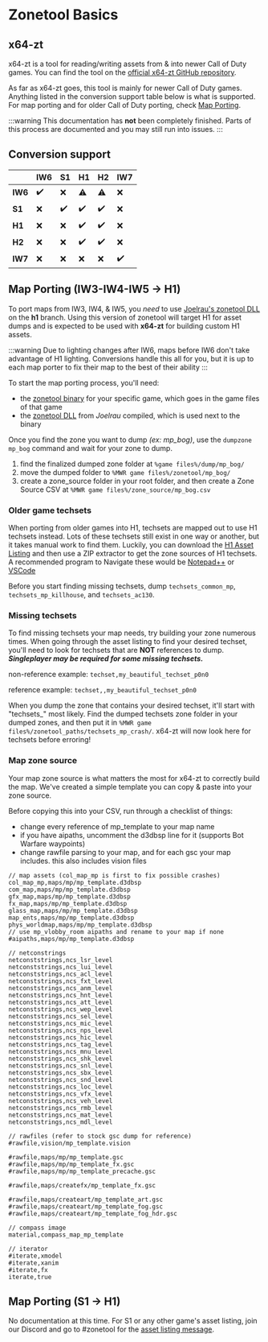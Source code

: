 # Zonetool Basics

## x64-zt
x64-zt is a tool for reading/writing assets from & into newer Call of Duty games. You can find the tool on the [official x64-zt GitHub repository](https://github.com/Joelrau/x64-zt).

As far as x64-zt goes, this tool is mainly for newer Call of Duty games. Anything listed in the conversion support table below is what is supported. For map porting and for older Call of Duty porting, check [Map Porting](#map-porting).

:::warning
This documentation has **not** been completely finished. Parts of this process are documented and you may still run into issues.
:::

## Conversion support

|| **IW6** | **S1** | **H1** | **H2** | **IW7** |
| --- | --- | --- | --- | --- | --- |
| **IW6** | ✔️ | ❌ | ⚠️ | ⚠️ | ❌ |
| **S1** | ❌ | ✔️ | ✔️ | ✔️ | ❌ |
| **H1** | ❌ | ❌ | ✔️ | ✔️ | ❌ |
| **H2** | ❌ | ❌ | ✔️ | ✔️ | ❌ |
| **IW7** | ❌ | ❌ | ❌ | ❌ | ✔️ |

## Map Porting (IW3-IW4-IW5 -> H1)
To port maps from IW3, IW4, & IW5, you *need* to use [Joelrau's zonetool DLL](https://github.com/Joelrau/zonetool/tree/h1) on the **h1** branch. Using this version of zonetool will target H1 for asset dumps and is expected to be used with **x64-zt** for building custom H1 assets.

:::warning
Due to lighting changes after IW6, maps before IW6 don't take advantage of H1 lighting. Conversions handle this all for you, but it is up to each map porter to fix their map to the best of their ability
:::

To start the map porting process, you'll need:
- the [zonetool binary](https://github.com/ZoneTool/zonetool-binaries) for your specific game, which goes in the game files of that game
- the [zonetool DLL](https://github.com/Joelrau/zonetool/tree/h1) from *Joelrau* compiled, which is used next to the binary

Once you find the zone you want to dump *(ex: mp_bog)*, use the `dumpzone mp_bog` command and wait for your zone to dump. 
1. find the finalized dumped zone folder at `%game files%/dump/mp_bog/`
2. move the dumped folder to `%MWR game files%/zonetool/mp_bog/`
3. create a zone_source folder in your root folder, and then create a Zone Source CSV at `%MWR game files%/zone_source/mp_bog.csv`

### Older game techsets
When porting from older games into H1, techsets are mapped out to use H1 techsets instead. Lots of these techsets still exist in one way or another, but it takes manual work to find them. Luckily, you can download the [H1 Asset Listing](../static/h1_asset_listing.rar) and then use a ZIP extractor to get the zone sources of H1 techsets. A recommended program to Navigate these would be [Notepad++](https://notepad-plus-plus.org/downloads/) or [VSCode](https://code.visualstudio.com/)

Before you start finding missing techsets, dump `techsets_common_mp`, `techsets_mp_killhouse`, and `techsets_ac130`. 

### Missing techsets
To find missing techsets your map needs, try building your zone numerous times. When going through the asset listing to find your desired techset, you'll need to look for techsets that are **NOT** references to dump. ***Singleplayer may be required for some missing techsets.***

non-reference example:
`techset,my_beautiful_techset_p0n0`

reference example:
`techset,,my_beautiful_techset_p0n0`

When you dump the zone that contains your desired techset, it'll start with "techsets_" most likely. Find the dumped techsets zone folder in your dumped zones, and then put it in `%MWR game files%/zonetool_paths/techsets_mp_crash/`. x64-zt will now look here for techsets before erroring!

### Map zone source
Your map zone source is what matters the most for x64-zt to correctly build the map. We've created a simple template you can copy & paste into your zone source.

Before copying this into your CSV, run through a checklist of things:
- change every reference of mp_template to your map name
- if you have aipaths, uncomment the d3dbsp line for it (supports Bot Warfare waypoints)
- change rawfile parsing to your map, and for each gsc your map includes. this also includes vision files

```csv
// map assets (col_map_mp is first to fix possible crashes)
col_map_mp,maps/mp/mp_template.d3dbsp
com_map,maps/mp/mp_template.d3dbsp
gfx_map,maps/mp/mp_template.d3dbsp
fx_map,maps/mp/mp_template.d3dbsp
glass_map,maps/mp/mp_template.d3dbsp
map_ents,maps/mp/mp_template.d3dbsp
phys_worldmap,maps/mp/mp_template.d3dbsp
// use mp_vlobby_room aipaths and rename to your map if none
#aipaths,maps/mp/mp_template.d3dbsp

// netconstrings
netconststrings,ncs_lsr_level
netconststrings,ncs_lui_level
netconststrings,ncs_acl_level
netconststrings,ncs_fxt_level
netconststrings,ncs_anm_level
netconststrings,ncs_hnt_level
netconststrings,ncs_att_level
netconststrings,ncs_wep_level
netconststrings,ncs_sel_level
netconststrings,ncs_mic_level
netconststrings,ncs_nps_level
netconststrings,ncs_hic_level
netconststrings,ncs_tag_level
netconststrings,ncs_mnu_level
netconststrings,ncs_shk_level
netconststrings,ncs_snl_level
netconststrings,ncs_sbx_level
netconststrings,ncs_snd_level
netconststrings,ncs_loc_level
netconststrings,ncs_vfx_level
netconststrings,ncs_veh_level
netconststrings,ncs_rmb_level
netconststrings,ncs_mat_level
netconststrings,ncs_mdl_level

// rawfiles (refer to stock gsc dump for reference)
#rawfile,vision/mp_template.vision

#rawfile,maps/mp/mp_template.gsc
#rawfile,maps/mp/mp_template_fx.gsc
#rawfile,maps/mp/mp_template_precache.gsc

#rawfile,maps/createfx/mp_template_fx.gsc

#rawfile,maps/createart/mp_template_art.gsc
#rawfile,maps/createart/mp_template_fog.gsc
#rawfile,maps/createart/mp_template_fog_hdr.gsc

// compass image
material,compass_map_mp_template

// iterator
#iterate,xmodel
#iterate,xanim
#iterate,fx
iterate,true
```

## Map Porting (S1 -> H1)
No documentation at this time. For S1 or any other game's asset listing, join our Discord and go to #zonetool for the [asset listing message](https://discord.com/channels/945420505157083208/1032511834420420640/1196505669805822103).